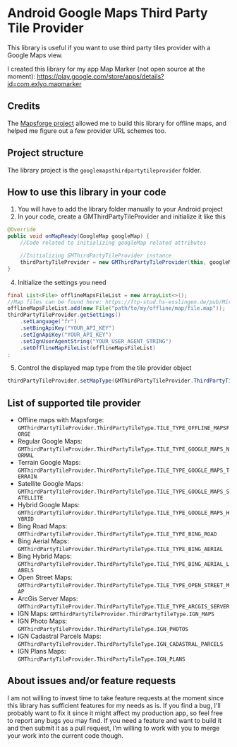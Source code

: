 # Android Google Maps Third Party Tile Provider
This library is useful if you want to use third party tiles provider with a Google Maps view.

I created this library for my app Map Marker (not open source at the moment):
https://play.google.com/store/apps/details?id=com.exlyo.mapmarker

## Credits

The [Mapsforge project](https://github.com/mapsforge/mapsforge) allowed me to build this library for offline maps, and helped me figure out a few provider URL schemes too.

## Project structure
The library project is the `googlemapsthirdpartytileprovider` folder.

## How to use this library in your code
1. You will have to add the library folder manually to your Android project
2. In your code, create a GMThirdPartyTileProvider and initialize it like this
```java
@Override
public void onMapReady(GoogleMap googleMap) {
    //Code related to initializing googleMap related attributes

    //Initializing GMThirdPartyTileProvider instance
    thirdPartyTileProvider = new GMThirdPartyTileProvider(this, googleMap);
}
```
4. Initialize the settings you need
```java
final List<File> offlineMapsFileList = new ArrayList<>();
//Map files can be found here: https://ftp-stud.hs-esslingen.de/pub/Mirrors/download.mapsforge.org/maps/v5
offlineMapsFileList.add(new File("path/to/my/offline/map/file.map"));
thirdPartyTileProvider.getSettings()
    .setLanguage("fr")
    .setBingApiKey("YOUR_API_KEY")
    .setIgnApiKey("YOUR_API_KEY")
    .setIgnUserAgentString("YOUR_USER_AGENT_STRING")
    .setOfflineMapFileList(offlineMapsFileList)
;
```
5. Control the displayed map type from the tile provider object
```java
thirdPartyTileProvider.setMapType(GMThirdPartyTileProvider.ThirdPartyTileType.TILE_TYPE_OPEN_STREET_MAP);
```

## List of supported tile provider
- Offline maps with Mapsforge: `GMThirdPartyTileProvider.ThirdPartyTileType.TILE_TYPE_OFFLINE_MAPSFORGE`
- Regular Google Maps: `GMThirdPartyTileProvider.ThirdPartyTileType.TILE_TYPE_GOOGLE_MAPS_NORMAL`
- Terrain Google Maps: `GMThirdPartyTileProvider.ThirdPartyTileType.TILE_TYPE_GOOGLE_MAPS_TERRAIN`
- Satellite Google Maps: `GMThirdPartyTileProvider.ThirdPartyTileType.TILE_TYPE_GOOGLE_MAPS_SATELLITE`
- Hybrid Google Maps: `GMThirdPartyTileProvider.ThirdPartyTileType.TILE_TYPE_GOOGLE_MAPS_HYBRID`
- Bing Road Maps: `GMThirdPartyTileProvider.ThirdPartyTileType.TILE_TYPE_BING_ROAD`
- Bing Aerial Maps: `GMThirdPartyTileProvider.ThirdPartyTileType.TILE_TYPE_BING_AERIAL`
- Bing Hybrid Maps: `GMThirdPartyTileProvider.ThirdPartyTileType.TILE_TYPE_BING_AERIAL_LABELS`
- Open Street Maps: `GMThirdPartyTileProvider.ThirdPartyTileType.TILE_TYPE_OPEN_STREET_MAP`
- ArcGis Server Maps: `GMThirdPartyTileProvider.ThirdPartyTileType.TILE_TYPE_ARCGIS_SERVER`
- IGN Maps: `GMThirdPartyTileProvider.ThirdPartyTileType.IGN_MAPS`
- IGN Photo Maps: `GMThirdPartyTileProvider.ThirdPartyTileType.IGN_PHOTOS`
- IGN Cadastral Parcels Maps: `GMThirdPartyTileProvider.ThirdPartyTileType.IGN_CADASTRAL_PARCELS`
- IGN Plans Maps: `GMThirdPartyTileProvider.ThirdPartyTileType.IGN_PLANS`

## About issues and/or feature requests

I am not willing to invest time to take feature requests at the moment since this library has sufficient features for my needs as is. If you find a bug, I'll probably want to fix it since it might affect my production app, so feel free to report any bugs you may find. If you need a feature and want to build it and then submit it as a pull request, I'm willing to work with you to merge your work into the current code though.
